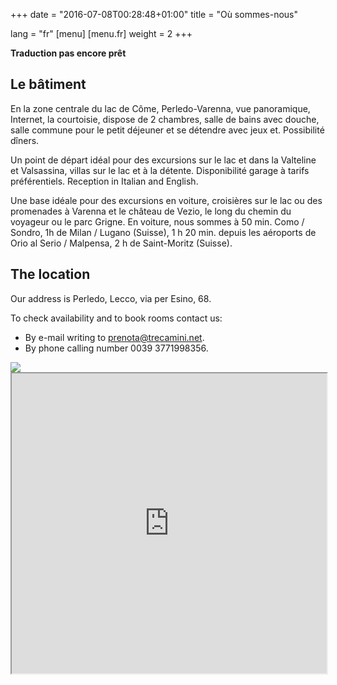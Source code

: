 +++
date = "2016-07-08T00:28:48+01:00"
title = "Où sommes-nous"

lang = "fr"
[menu]
  [menu.fr]
    weight = 2
+++


<div class="alert alert-warning" role="alert">
  <b>Traduction pas encore prêt</b>
</div>


Le bâtiment
-----------
En la zone centrale du lac de Côme, Perledo-Varenna, vue panoramique,
Internet, la courtoisie, dispose de 2 chambres, salle de bains avec douche,
salle commune pour le petit déjeuner et se détendre avec jeux et.
Possibilité dîners.

Un point de départ idéal pour des excursions sur le lac et dans la Valteline
et Valsassina, villas sur le lac et à la détente. Disponibilité garage à
tarifs préférentiels.
Reception in Italian and English.

Une base idéale pour des excursions en voiture, croisières sur le lac ou des
promenades à Varenna et le château de Vezio, le long du chemin du voyageur ou
le parc Grigne. En voiture, nous sommes à 50 min. Como / Sondro,
1h de Milan / Lugano (Suisse), 1 h 20 min. depuis les aéroports de
Orio al Serio / Malpensa, 2 h de Saint-Moritz (Suisse).


The location
------------
Our address is Perledo, Lecco, via per Esino, 68.

To check availability and to book rooms contact us:

  * By e-mail writing to [prenota@trecamini.net](mailto:prenota@trecamini.net).
  * By phone calling number 0039 3771998356.


<div class="row">
  <div class="col-xs-5">
    <img src="/images/map.jpg">
  </div>

  <div class="col-xs-7">
    <iframe src="https://www.google.com/maps/d/embed?mid=1s0Px4xAMGmvHhUPaDqhRb4DeFbQ" width="100%" height="480"></iframe>
  </div>
</div>
